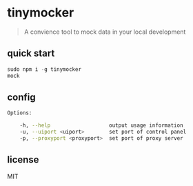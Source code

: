 # tinymocker

> A convience tool to mock data in your local development

## quick start

```javascript
sudo npm i -g tinymocker
mock
```

## config

```bash
Options:

    -h, --help                   output usage information
    -u, --uiport <uiport>        set port of control panel
    -p, --proxyport <proxyport>  set port of proxy server
```

## license

MIT